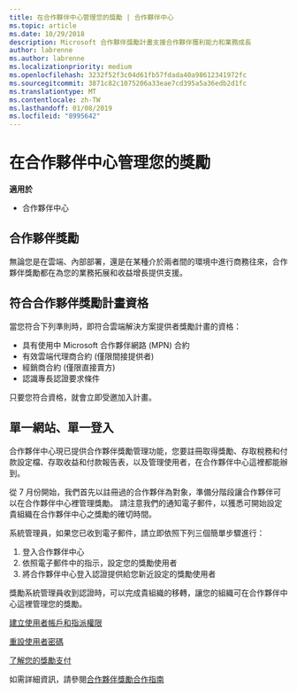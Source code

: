 ```yaml
---
title: 在合作夥伴中心管理您的獎勵 | 合作夥伴中心
ms.topic: article
ms.date: 10/29/2018
description: Microsoft 合作夥伴獎勵計畫支援合作夥伴獲利能力和業務成長
author: labrenne
ms.author: labrenne
ms.localizationpriority: medium
ms.openlocfilehash: 3232f52f3c04d61fb57fdada40a98612341972fc
ms.sourcegitcommit: 3871c82c1075206a33eae7cd395a5a36edb2d1fc
ms.translationtype: MT
ms.contentlocale: zh-TW
ms.lasthandoff: 01/08/2019
ms.locfileid: "8995642"
---
```

# <a name="manage-your-incentives-in-partner-center"></a>在合作夥伴中心管理您的獎勵 

**適用於**

-  合作夥伴中心

## <a name="partner-incentives"></a>合作夥伴獎勵 

無論您是在雲端、內部部署，還是在某種介於兩者間的環境中進行商務往來，合作夥伴獎勵都在為您的業務拓展和收益增長提供支援。

## <a name="qualify-for-the-partner-incentives-program"></a>符合合作夥伴獎勵計畫資格

當您符合下列準則時，即符合雲端解決方案提供者獎勵計畫的資格：

-   具有使用中 Microsoft 合作夥伴網路 (MPN) 合約 
-   有效雲端代理商合約 (僅限間接提供者)
-   經銷商合約 (僅限直接賣方)
-   認識專長認證要求條件

只要您符合資格，就會立即受邀加入計畫。

## <a name="one-site-one-sign-in"></a>單一網站、單一登入

合作夥伴中心現已提供合作夥伴獎勵管理功能，您要註冊取得獎勵、存取稅務和付款設定檔、存取收益和付款報告表，以及管理使用者，在合作夥伴中心這裡都能辦到。 

從 7 月份開始，我們首先以註冊過的合作夥伴為對象，準備分階段讓合作夥伴可以在合作夥伴中心裡管理獎勵。 請注意我們的通知電子郵件，以獲悉可開始設定貴組織在合作夥伴中心之獎勵的確切時間。 

系統管理員，如果您已收到電子郵件，請立即依照下列三個簡單步驟進行：

1.  登入合作夥伴中心 
2.  依照電子郵件中的指示，設定您的獎勵使用者 
3.  將合作夥伴中心登入認證提供給您新近設定的獎勵使用者

獎勵系統管理員收到認證時，可以完成貴組織的移轉，讓您的組織可在合作夥伴中心這裡管理您的獎勵。


[建立使用者帳戶和指派權限](create-user-accounts-and-set-permissions.md)

[重設使用者密碼](reset-a-user-password.md)

[了解您的獎勵支付](understand-incentive-payouts.md)

如需詳細資訊，請參閱[合作夥伴獎勵合作指南](https://assets.microsoft.com/coop-guidebook.pdf)
